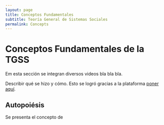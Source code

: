 ```yaml
---
layout: page
title: Conceptos Fundamentales
subtitle: Teoría General de Sistemas Sociales
permalink: Concepts
---
```


# Conceptos Fundamentales de la TGSS 

Em esta sección se integran diversos videos bla bla bla.

Describir qué se hizo y cómo. Esto se logró gracias a la plataforma [poner aquí](https://www.dirección.com/). 

## Autopoiésis

Se presenta el concepto de 

